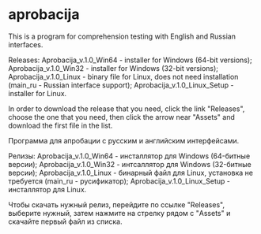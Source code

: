 # aprobacija
This is a program for comprehension testing with English and Russian interfaces.

Releases:
Aprobacija_v.1.0_Win64 - installer for Windows (64-bit versions);
Aprobacija_v.1.0_Win32 - installer for Windows (32-bit versions);
Aprobacija_v.1.0_Linux - binary file for Linux, does not need installation  (main_ru - Russian interface support);
Aprobacija_v.1.0_Linux_Setup - installer for Linux.

In order to download the release that you need, click the link "Releases", choose the one that you need, then click the arrow near "Assets" and download the first file in the list.

Программа для апробации с русским и английским интерфейсами.

Релизы:
Aprobacija_v.1.0_Win64 - инсталлятор для Windows (64-битные версии);
Aprobacija_v.1.0_Win32 - интсаллятор для Windows (32-битные версии);
Aprobacija_v.1.0_Linux - бинарный файл для Linux, установка не требуется (main_ru - русификатор);
Aprobacija_v.1.0_Linux_Setup - инсталлятор для Linux.

Чтобы скачать нужный релиз, перейдите по ссылке "Releases", выберите нужный, затем нажмите на стрелку рядом с "Assets" и скачайте первый файл из списка.
